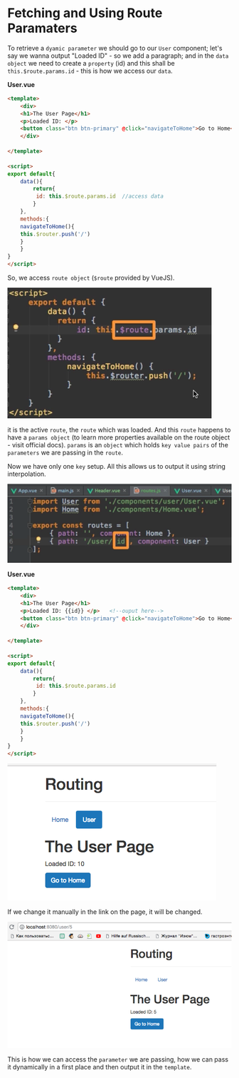 # Fetching and Using Route Paramaters

To retrieve a `dyamic parameter` we should go to our `User` component; let's say we wanna output "Loaded ID" - so we add a paragraph; and in the `data object` we need to create a `property` (id) and this shall be `this.$route.params.id` - this is how we access our `data`. 

**User.vue**
```html
<template>
    <div>
    <h1>The User Page</h1>
    <p>Loaded ID: </p>   
    <button class="btn btn-primary" @click="navigateToHome">Go to Home</button>  
    </div>

</template>

<script>
export default{
    data(){
        return{
         id: this.$route.params.id  //access data 
        }
    },
    methods:{              
    navigateToHome(){
    this.$router.push('/')           
    }
    }
}
</script>
```

So, we access `route object` (`$route` provided by VueJS).

![use-parameters](../use-parameters.png)

it is the active `route`, the `route` which was loaded. And this `route` happens to have a `params object` (to learn more properties available on the route object - visit official docs). `params` is an `object` which holds `key value pairs` of the `parameters` we are passing in the `route`. 

Now we have only one `key` setup. All this allows us to output it using string interpolation. 

![use-parameters2](../use-parameters2.png)

**User.vue**
```html
<template>
    <div>
    <h1>The User Page</h1>
    <p>Loaded ID: {{id}} </p>   <!--ouput here-->
    <button class="btn btn-primary" @click="navigateToHome">Go to Home</button>  
    </div>

</template>

<script>
export default{
    data(){
        return{
         id: this.$route.params.id  
        }
    },
    methods:{              
    navigateToHome(){
    this.$router.push('/')           
    }
    }
}
</script>
```
![use-route-parameters](../use-route-parameters.png)

If we change it manually in the link on the page, it will be changed. 

![use-route-parameters2](../use-route-parameters2.png)

This is how we can access the `parameter` we are passing, how we can pass it dynamically in a first place and then output it in the `template`.